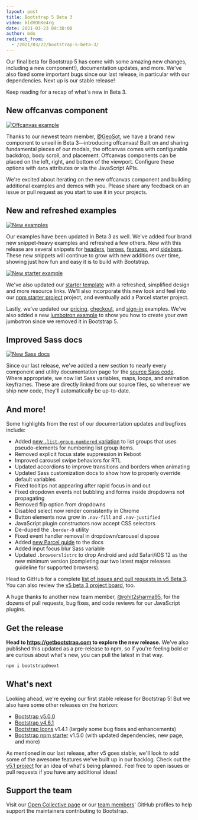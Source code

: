 ```yaml
---
layout: post
title: Bootstrap 5 Beta 3
video: kldVOhKe4rg
date: 2021-03-23 09:30:00
author: mdo
redirect_from:
  - /2021/03/22/bootstrap-5-beta-3/
---
```


Our final beta for Bootstrap 5 has come with some amazing new changes, including a new component!), documentation updates, and more. We've also fixed some important bugs since our last release, in particular with our dependencies. Next up is our stable release!

Keep reading for a recap of what's new in Beta 3.

## New offcanvas component

[![Offcanvas example](/assets/img/2021/03/bootstrap-docs-offcanvas.png)](https://getbootstrap.com/docs/5.0/components/offcanvas/)

Thanks to our newest team member, [@GeoSot](https://github.com/GeoSot), we have a brand new component to unveil in Beta 3—introducing offcanvas! Built on and sharing fundamental pieces of our modals, the offcanvas comes with configurable backdrop, body scroll, and placement. Offcanvas components can be placed on the left, right, and bottom of the viewport. Configure these options with `data` attributes or via the JavaScript APIs.

We're excited about iterating on the new offcanvas component and building additional examples and demos with you. Please share any feedback on an issue or pull request as you start to use it in your projects.

## New and refreshed examples

[![New examples](/assets/img/2021/03/bootstrap-new-examples.png)](https://getbootstrap.com/docs/5.0/examples/)

Our examples have been updated in Beta 3 as well. We've added four brand new snippet-heavy examples and refreshed a few others. New with this release are several snippets for [headers](https://getbootstrap.com/docs/5.0/examples/headers/), [heroes](https://getbootstrap.com/docs/5.0/examples/heroes/), [features](https://getbootstrap.com/docs/5.0/examples/features/), and [sidebars](https://getbootstrap.com/docs/5.0/examples/sidebars/). These new snippets will continue to grow with new additions over time, showing just how fun and easy it is to build with Bootstrap.

[![New starter example](/assets/img/2021/03/starter-template.png)](https://getbootstrap.com/docs/5.0/examples/starter-template/)

We've also updated our [starter template](https://getbootstrap.com/docs/5.0/examples/starter-template/) with a refreshed, simplified design and more resource links. We'll also incorporate this new look and feel into our [npm starter project](https://github.com/twbs/bootstrap-npm-starter) project, and eventually add a Parcel starter project.

Lastly, we've updated our [pricing](https://getbootstrap.com/docs/5.0/examples/pricing/), [checkout](https://getbootstrap.com/docs/5.0/examples/checkout/), and [sign-in](https://getbootstrap.com/docs/5.0/examples/sign-in/) examples. We've also added a new [jumbotron example](https://getbootstrap.com/docs/5.0/examples/jumbotron/) to show you how to create your own jumbotron since we removed it in Bootstrap 5.

## Improved Sass docs

[![New Sass docs](/assets/img/2021/03/bootstrap-docs-sass.png)](https://getbootstrap.com/docs/5.0/components/alerts/#sass)

Since our last release, we've added a new section to nearly every component and utility documentation page for the [source Sass code](https://getbootstrap.com/docs/5.0/components/alerts/#sass). Where appropriate, we now list Sass variables, maps, loops, and animation keyframes. These are directly linked from our source files, so whenever we ship new code, they'll automatically be up-to-date.

## And more!

Some highlights from the rest of our documentation updates and bugfixes include:

- Added [new `.list-group-numbered` variation](https://getbootstrap.com/docs/5.0/components/list-group/#numbered) to list groups that uses pseudo-elements for numbering list group items.
- Removed explicit focus state suppression in Reboot
- Improved carousel swipe behaviors for RTL
- Updated accordions to improve transitions and borders when animating
- Updated Sass customization docs to show how to properly override default variables
- Fixed tooltips not appearing after rapid focus in and out
- Fixed dropdown events not bubbling and forms inside dropdowns not propagating
- Removed flip option from dropdowns
- Disabled select now render consistently in Chrome
- Button elements now grow in `.nav-fill` and `.nav-justified`
- JavaScript plugin constructors now accept CSS selectors
- De-duped the `.border-0` utility
- Fixed event handler removal in dropdown/carousel dispose
- Added [new Parcel guide](https://getbootstrap.com/docs/5.0/getting-started/parcel/) to the docs
- Added input focus blur Sass variable
- Updated `.browserslistrc` to drop Android and add Safari/iOS 12 as the new minimum version (completing our two latest major releases guideline for supported browsers).

Head to GitHub for a complete [list of issues and pull requests in v5 Beta 3](https://github.com/twbs/bootstrap/issues?q=is%3Aclosed+project%3Atwbs%2Fbootstrap%2F34). You can also review the [v5 beta 3 project board](https://github.com/twbs/bootstrap/projects/34), too.

A huge thanks to another new team member, [@rohit2sharma95](https://github.com/rohit2sharma95), for the dozens of pull requests, bug fixes, and code reviews for our JavaScript plugins.

## Get the release

**Head to <https://getbootstrap.com> to explore the new release.** We've also published this updated as a pre-release to npm, so if you're feeling bold or are curious about what's new, you can pull the latest in that way.

```sh
npm i bootstrap@next
```

## What's next

Looking ahead, we're eyeing our first stable release for Bootstrap 5! But we also have some other releases on the horizon:

- [Bootstrap v5.0.0](https://github.com/twbs/bootstrap/projects/27)
- [Bootstrap v4.6.1](https://github.com/twbs/bootstrap/projects/35)
- [Bootstrap Icons](https://icons.getbootstrap.com) v1.4.1 (largely some bug fixes and enhancements)
- [Bootstrap npm starter](https://github.com/twbs/bootstrap-npm-starter) v1.5.0 (with updated dependencies, new page, and more)

As mentioned in our last release, after v5 goes stable, we'll look to add some of the awesome features we've built up in our backlog. Check out the [v5.1 project](https://github.com/twbs/bootstrap/projects/31) for an idea of what's being planned. Feel free to open issues or pull requests if you have any additional ideas!

## Support the team

Visit our [Open Collective page](https://opencollective.com/bootstrap) or our [team members](https://github.com/orgs/twbs/people)' GitHub profiles to help support the maintainers contributing to Bootstrap.
